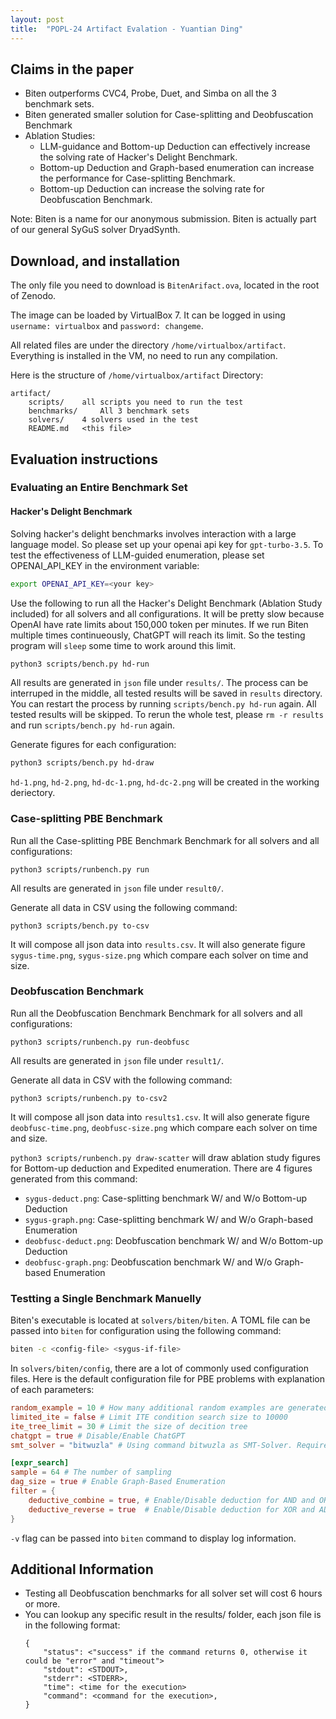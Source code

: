 ```yaml
---
layout: post
title:  "POPL-24 Artifact Evalation - Yuantian Ding"
---
```



## Claims in the paper

* Biten outperforms CVC4, Probe, Duet, and Simba on all the 3 benchmark sets.
* Biten generated smaller solution for Case-splitting and Deobfuscation Benchmark
* Ablation Studies:
    * LLM-guidance and Bottom-up Deduction can effectively increase the solving rate of Hacker's Delight Benchmark.
    * Bottom-up Deduction and Graph-based enumeration can increase the performance for Case-splitting Benchmark.
    * Bottom-up Deduction can increase the solving rate for Deobfuscation Benchmark.

Note: Biten is a name for our anonymous submission. Biten is actually part of our general SyGuS solver DryadSynth.

## Download, and installation

The only file you need to download is `BitenArifact.ova`, located in the root of Zenodo.

The image can be loaded by VirtualBox 7. It can be logged in using `username: virtualbox` and `password: changeme`.

All related files are under the directory `/home/virtualbox/artifact`. Everything is installed in the VM, no need to run any compilation.

Here is the structure of `/home/virtualbox/artifact` Directory:

```
artifact/
    scripts/    all scripts you need to run the test
    benchmarks/     All 3 benchmark sets
    solvers/    4 solvers used in the test
    README.md   <this file>
```

## Evaluation instructions

### Evaluating an Entire Benchmark Set

#### Hacker's Delight Benchmark

Solving hacker's delight benchmarks involves interaction with a large language model. So please set up your openai api key for `gpt-turbo-3.5`. To test the effectiveness of LLM-guided enumeration, please set OPENAI_API_KEY in the environment variable:

```bash
export OPENAI_API_KEY=<your key>
```

Use the following to run all the Hacker's Delight Benchmark (Ablation Study included) for all solvers and all configurations. It will be pretty slow because OpenAI have rate limits about 150,000 token per minutes. If we run Biten multiple times continueously, ChatGPT will reach its limit. So the testing program will `sleep` some time to work around this limit.

```bash
python3 scripts/bench.py hd-run
```

All results are generated in `json` file under `results/`. The process can be interruped in the middle, all tested results will be saved in `results` directory. You can restart the process by running `scripts/bench.py hd-run` again. All tested results will be skipped. To rerun the whole test, please `rm -r results` and run `scripts/bench.py hd-run` again.

Generate figures for each configuration:

```bash
python3 scripts/bench.py hd-draw
```

`hd-1.png`, `hd-2.png`, `hd-dc-1.png`, `hd-dc-2.png` will be created in the working deriectory.

### Case-splitting PBE Benchmark


Run all the Case-splitting PBE Benchmark Benchmark for all solvers and all configurations:

```
python3 scripts/runbench.py run
```

All results are generated in `json` file under `result0/`. 

Generate all data in CSV using the following command:

```
python3 scripts/bench.py to-csv
```

It will compose all json data into `results.csv`. It will also generate figure `sygus-time.png`, `sygus-size.png` which compare each solver on time and size.

### Deobfuscation Benchmark

Run all the Deobfuscation Benchmark Benchmark for all solvers and all configurations:

```
python3 scripts/runbench.py run-deobfusc
```

All results are generated in `json` file under `result1/`. 

Generate all data in CSV with the following command:

```
python3 scripts/runbench.py to-csv2
```

It will compose all json data into `results1.csv`. It will also generate figure `deobfusc-time.png`, `deobfusc-size.png` which compare each solver on time and size.


`python3 scripts/runbench.py draw-scatter` will draw ablation study figures for Bottom-up deduction and Expedited enumeration. There are 4 figures generated from this command:

* `sygus-deduct.png`: Case-splitting benchmark W/ and W/o Bottom-up Deduction
* `sygus-graph.png`: Case-splitting benchmark W/ and W/o Graph-based Enumeration
* `deobfusc-deduct.png`: Deobfuscation benchmark W/ and W/o Bottom-up Deduction
* `deobfusc-graph.png`: Deobfuscation benchmark W/ and W/o Graph-based Enumeration

### Testting a Single Benchmark Manuelly

Biten's executable is located at `solvers/biten/biten`. A TOML file can be passed into `biten` for configuration using the following command:

```bash
biten -c <config-file> <sygus-if-file>
```

In `solvers/biten/config`, there are a lot of commonly used configuration files. Here is the default configuration file for PBE problems with explanation of each parameters:

```toml
random_example = 10 # How many additional random examples are generated from reference implementation 
limited_ite = false # Limit ITE condition search size to 10000 
ite_tree_limit = 30 # Limit the size of decition tree
chatgpt = true # Disable/Enable ChatGPT
smt_solver = "bitwuzla" # Using command bitwuzla as SMT-Solver. Require `bitwuzla` command installed

[expr_search]
sample = 64 # The number of sampling
dag_size = true # Enable Graph-Based Enumeration
filter = {
    deductive_combine = true, # Enable/Disable deduction for AND and OR
    deductive_reverse = true  # Enable/Disable deduction for XOR and ADD
} 
```

`-v` flag can be passed into `biten` command to display log information.


## Additional Information

* Testing all Deobfuscation benchmarks for all solver set will cost 6 hours or more.
* You can lookup any specific result in the results/ folder, each json file is in the following format:
    ```
    {
        "status": <"success" if the command returns 0, otherwise it could be "error" and "timeout">
        "stdout": <STDOUT>,
        "stderr": <STDERR>,
        "time": <time for the execution>
        "command": <command for the execution>,
    }
    ```
